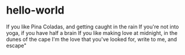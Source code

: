 # hello-world
If you like Pina Coladas, and getting caught in the rain
If you're not into yoga, if you have half a brain
If you like making love at midnight, in the dunes of the cape
I'm the love that you've looked for, write to me, and escape"
